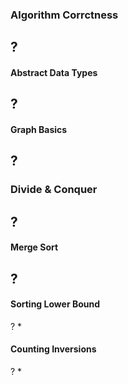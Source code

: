 ### Algorithm Corrctness
?
- 

#### Abstract Data Types
?
- 

#### Graph Basics
?
- 

### Divide & Conquer
?
- 

#### Merge Sort
?
- 

#### Sorting Lower Bound
?
* 

#### Counting Inversions
?
* 
